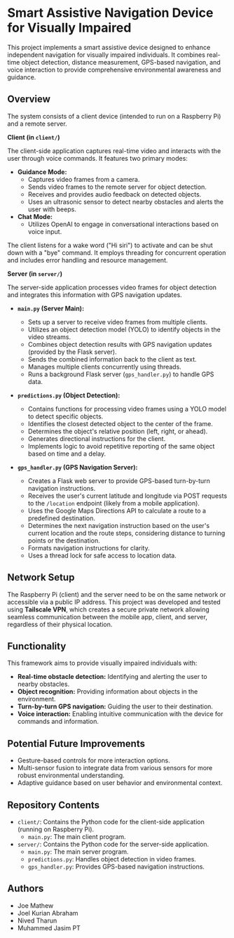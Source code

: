 # Smart Assistive Navigation Device for Visually Impaired

This project implements a smart assistive device designed to enhance independent navigation for visually impaired individuals. It combines real-time object detection, distance measurement, GPS-based navigation, and voice interaction to provide comprehensive environmental awareness and guidance.

## Overview

The system consists of a client device (intended to run on a Raspberry Pi) and a remote server.

**Client (in `client/`)**

The client-side application captures real-time video and interacts with the user through voice commands. It features two primary modes:

* **Guidance Mode:**
    * Captures video frames from a camera.
    * Sends video frames to the remote server for object detection.
    * Receives and provides audio feedback on detected objects.
    * Uses an ultrasonic sensor to detect nearby obstacles and alerts the user with beeps.
* **Chat Mode:**
    * Utilizes OpenAI to engage in conversational interactions based on voice input.

The client listens for a wake word ("Hi siri") to activate and can be shut down with a "bye" command. It employs threading for concurrent operation and includes error handling and resource management.

**Server (in `server/`)**

The server-side application processes video frames for object detection and integrates this information with GPS navigation updates.

* **`main.py` (Server Main):**
    * Sets up a server to receive video frames from multiple clients.
    * Utilizes an object detection model (YOLO) to identify objects in the video streams.
    * Combines object detection results with GPS navigation updates (provided by the Flask server).
    * Sends the combined information back to the client as text.
    * Manages multiple clients concurrently using threads.
    * Runs a background Flask server (`gps_handler.py`) to handle GPS data.

* **`predictions.py` (Object Detection):**
    * Contains functions for processing video frames using a YOLO model to detect specific objects.
    * Identifies the closest detected object to the center of the frame.
    * Determines the object's relative position (left, right, or ahead).
    * Generates directional instructions for the client.
    * Implements logic to avoid repetitive reporting of the same object based on time and a delay.

* **`gps_handler.py` (GPS Navigation Server):**
    * Creates a Flask web server to provide GPS-based turn-by-turn navigation instructions.
    * Receives the user's current latitude and longitude via POST requests to the `/location` endpoint (likely from a mobile application).
    * Uses the Google Maps Directions API to calculate a route to a predefined destination.
    * Determines the next navigation instruction based on the user's current location and the route steps, considering distance to turning points or the destination.
    * Formats navigation instructions for clarity.
    * Uses a thread lock for safe access to location data.

## Network Setup

The Raspberry Pi (client) and the server need to be on the same network or accessible via a public IP address. This project was developed and tested using **Tailscale VPN**, which creates a secure private network allowing seamless communication between the mobile app, client, and server, regardless of their physical location.

## Functionality

This framework aims to provide visually impaired individuals with:

* **Real-time obstacle detection:** Identifying and alerting the user to nearby obstacles.
* **Object recognition:** Providing information about objects in the environment.
* **Turn-by-turn GPS navigation:** Guiding the user to their destination.
* **Voice interaction:** Enabling intuitive communication with the device for commands and information.

## Potential Future Improvements

* Gesture-based controls for more interaction options.
* Multi-sensor fusion to integrate data from various sensors for more robust environmental understanding.
* Adaptive guidance based on user behavior and environmental context.

## Repository Contents

* `client/`: Contains the Python code for the client-side application (running on Raspberry Pi).
    * `main.py`: The main client program.
* `server/`: Contains the Python code for the server-side application.
    * `main.py`: The main server program.
    * `predictions.py`: Handles object detection in video frames.
    * `gps_handler.py`: Provides GPS-based navigation instructions.

## Authors

- Joe Mathew
- Joel Kurian Abraham
- Nived Tharun
- Muhammed Jasim PT
